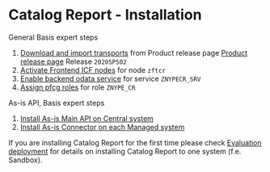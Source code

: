 # Catalog Report - Installation

General Basis expert steps

1. [Download and import transports](../../inst/step-1.md) from Product release page [Product release page](https://github.com/fioritracker/cat-rep/releases) Release `2020SPS02`
2. [Activate Frontend ICF nodes](../../inst/step-2.md) for node `zftcr`
3. [Enable backend odata service](../../inst/step-3.md) for service `ZNYPECR_SRV`
4. [Assign pfcg roles](../../inst/step-4.md) for role `ZNYPE_CR`

As-is API, Basis expert steps

1. [Install As-is Main API on Central system](../../asis/SPS02/inst-cen.md)
2. [Install As-is Connector on each Managed system](../../asis/SPS02/inst-man.md)

If you are installing Catalog Report for the first time please check [Evaluation deployment](eval-dep.md) for details on installing Catalog Report to one system (f.e. Sandbox).